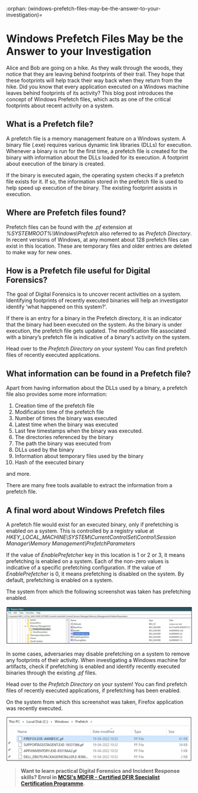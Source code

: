 :orphan:
(windows-prefetch-files-may-be-the-answer-to-your-investigation)=

# Windows Prefetch Files May be the Answer to your Investigation

Alice and Bob are going on a hike. As they walk through the woods, they notice that they are leaving behind footprints of their trail. They hope that these footprints will help track their way back when they return from the hike. Did you know that every application executed on a Windows machine leaves behind footprints of its activity? This blog post introduces the concept of Windows Prefetch files, which acts as one of the critical footprints about recent activity on a system.

## What is a Prefetch file?

A prefetch file is a memory management feature on a Windows system. A binary file (.exe) requires various dynamic link libraries (DLLs) for execution. Whenever a binary is run for the first time, a prefetch file is created for the binary with information about the DLLs loaded for its execution. A footprint about execution of the binary is created.

If the binary is executed again, the operating system checks if a prefetch file exists for it. If so, the information stored in the prefetch file is used to help speed up execution of the binary. The existing footprint assists in execution.

## Where are Prefetch files found?

Prefetch files can be found with the _.pf_ extension at _%SYSTEMROOT%\Windows\Prefetch_ also referred to as _Prefetch Directory_. In recent versions of Windows, at any moment about 128 prefetch files can exist in this location. These are temporary files and older entries are deleted to make way for new ones.

## How is a Prefetch file useful for Digital Forensics?

The goal of Digital Forensics is to uncover recent activities on a system. Identifying footprints of recently executed binaries will help an investigator identify ‘what happened on this system?’.

If there is an entry for a binary in the Prefetch directory, it is an indicator that the binary had been executed on the system. As the binary is under execution, the prefetch file gets updated. The modification file associated with a binary’s prefetch file is indicative of a binary's activity on the system.

Head over to the _Prefetch Directory_ on your system! You can find prefetch files of recently executed applications.

## What information can be found in a Prefetch file?

Apart from having information about the DLLs used by a binary, a prefetch file also provides some more information:

1. Creation time of the prefetch file
2. Modification time of the prefetch file
3. Number of times the binary was executed
4. Latest time when the binary was executed
5. Last few timestamps when the binary was executed.
6. The directories referenced by the binary
7. The path the binary was executed from
8. DLLs used by the binary
9. Information about temporary files used by the binary
10. Hash of the executed binary

and more.

There are many free tools available to extract the information from a prefetch file.

## A final word about Windows Prefetch files

A prefetch file would exist for an executed binary, only if prefetching is enabled on a system. This is controlled by a registry value at _HKEY_LOCAL_MACHINE\SYSTEM\CurrentControlSet\Control\Session Manager\Memory Management\PrefetchParameters_

If the value of _EnablePrefetcher_ key in this location is 1 or 2 or 3, it means prefetching is enabled on a system. Each of the non-zero values is indicative of a specific prefetching configuration. If the value of _EnablePrefetcher_ is 0, it means prefetching is disabled on the system. By default, prefetching is enabled on a system.

The system from which the following screenshot was taken has prefetching enabled.

![image of prefeching enabled on a windows system](images/prefetch-1.png)

In some cases, adversaries may disable prefetching on a system to remove any footprints of their activity. When investigating a Windows machine for artifacts, check if prefetching is enabled and identify recently executed binaries through the existing _.pf_ files.

Head over to the _Prefetch Directory_ on your system! You can find prefetch files of recently executed applications, if prefetching has been enabled.

On the system from which this screenshot was taken, Firefox application was recently executed.

![  recently executed firefox application on a prefetch directory ](images/prefetch-2.png)

> **Want to learn practical Digital Forensics and Incident Response skills? Enrol in [MCSI's MDFIR - Certified DFIR Specialist Certification Programme](https://www.mosse-institute.com/certifications/mdfir-certified-dfir-specialist.html).**
